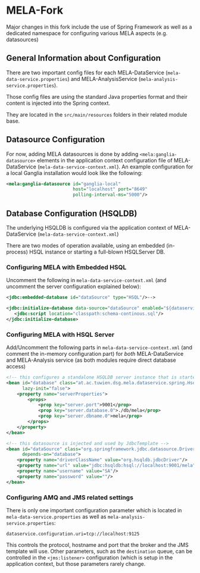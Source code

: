 MELA-Fork
=========
Major changes in this fork include the use of Spring Framework as well as a dedicated namespace for configuring 
various MELA aspects (e.g. datasources)

General Information about Configuration
----------------------------------------
There are two important config files for each MELA-DataService (`mela-data-service.properties`) and 
MELA-AnalysisService (`mela-analysis-service.properties`).

Those config files are using the standard Java properties format and their content is injected into the Spring context. 

They are located in the `src/main/resources` folders in their related module base.

Datasource Configuration
-----------------------------------------
For now, adding MELA datasources is done by adding `<mela:ganglia-datasource>` elements in the application context configuration file of MELA-DataService (`mela-data-service-context.xml`). An example configuration for a local Ganglia installation would look like the following:

```xml
<mela:ganglia-datasource id="ganglia-local" 
                         host="localhost" port="8649" 
                         polling-interval-ms="5000"/>
```

Database Configuration (HSQLDB)
--------------------------------
The underlying HSQLDB is configured via the application context of MELA-DataService (`mela-data-service-context.xml`)

There are two modes of operation available, using an embedded (in-process) HSQL instance or starting a full-blown HSQLServer DB.

### Configuring MELA with Embedded HSQL

Uncomment the following in `mela-data-service-context.xml` (and uncomment the server configuration explained below):

```xml
<jdbc:embedded-database id="dataSource" type="HSQL"/>-->

<jdbc:initialize-database data-source="dataSource" enabled="${dataservice.operationmode.continuous}">
   <jdbc:script location="classpath:schema-continous.sql"/>
</jdbc:initialize-database>
```

### Configuring MELA with HSQL Server

Add/Uncomment the following parts in `mela-data-service-context.xml` (and comment the in-memory configuration part) for _both_ MELA-DataService and MELA-Analysis service (as both modules require direct database access)

```xml
<!-- this configures a standalone HSQLDB server instance that is started during application startup -->
<bean id="database" class="at.ac.tuwien.dsg.mela.dataservice.spring.HsqlServerBean" 
      lazy-init="false">
    <property name="serverProperties">
        <props>
            <prop key="server.port">9001</prop>
            <prop key="server.database.0">./db/mela</prop>
            <prop key="server.dbname.0">mela</prop>
        </props>
    </property>
</bean>

<!-- this datasource is injected and used by JdbcTemplate -->
<bean id="dataSource" class="org.springframework.jdbc.datasource.DriverManagerDataSource" 
      depends-on="database">
    <property name="driverClassName" value="org.hsqldb.jdbcDriver"/>
    <property name="url" value="jdbc:hsqldb:hsql://localhost:9001/mela"/>
    <property name="username" value="SA"/>
    <property name="password" value=""/>
</bean>
```

### Configuring AMQ and JMS related settings
There is only one important configuration parameter which is located in `mela-data-service.properties` as well as 
`mela-analysis-service.properties`:

```properties
dataservice.configuration.uri=tcp://localhost:9125
```

This controls the protocol, hostname and port that the broker and the JMS template will use. Other parameters, such
as the `destination` queue, can be controlled in the `<jms:listener>` configuration (which is setup in the 
application context, but those parameters rarely change.
